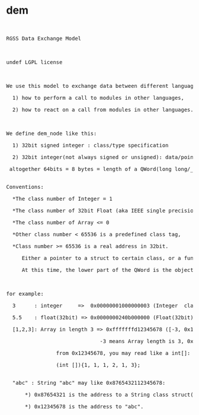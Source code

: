 dem
===
<pre>
<br>
RGSS Data Exchange Model<br>
<br>
undef LGPL license<br>
<br>
We use this model to exchange data between different languages, mostly on RGSS(1-3), without the knowledges in:<br>
  1) how to perform a call to modules in other languages,<br>
  2) how to react on a call from modules in other languages.<br>
<br>
We define dem_node like this:<br>
  1) 32bit signed integer : class/type specification<br>
  2) 32bit integer(not always signed or unsigned): data/pointer to data<br>
 altogether 64bits = 8 bytes = length of a QWord(long long/__int64)<br>

Conventions:<br>
  *The class number of Integer = 1<br>
  *The class number of 32bit Float (aka IEEE single precision) = 2<br>
  *The class number of Array <= 0 <br>
  *Other class number < 65536 is a predefined class tag,<br>
  *Class number >= 65536 is a real address in 32bit. <br>
     Either a pointer to a struct to certain class, or a function.<br>
     At this time, the lower part of the QWord is the object address or some user-defined data.<br>


for example:<br>
  3      : integer     =>  0x00000001000000003 (Integer  class, data = 3)<br>
  5.5    : float(32bit) => 0x0000000240b000000 (Float(32bit) class, data = 5.5f)<br>
  [1,2,3]: Array in length 3 => 0xfffffffd12345678 ([-3, 0x12345678])<br>
                              -3 means Array length is 3, 0x12345678 is the address of the array:<br>
                from 0x12345678, you may read like a int[]:<br>
                (int []){1, 1, 1, 2, 1, 3};<br>

  "abc" : String "abc" may like 0x8765432112345678:  <br>
      *) 0x87654321 is the address to a String class struct(like in Ruby),<br>
      *) 0x12345678 is the address to "abc".<br>



  

</pre>
